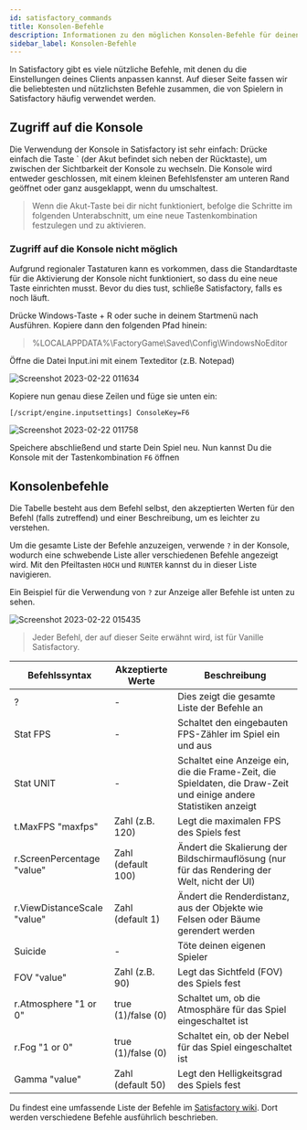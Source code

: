 ```yaml
---
id: satisfactory_commands
title: Konsolen-Befehle
description: Informationen zu den möglichen Konsolen-Befehle für deinen Satisfactory Server von ZAP-Hosting - ZAP-Hosting.com Dokumentationen
sidebar_label: Konsolen-Befehle
---
```


In Satisfactory gibt es viele nützliche Befehle, mit denen du die Einstellungen deines Clients anpassen kannst. Auf dieser Seite fassen wir die beliebtesten und nützlichsten Befehle zusammen, die von Spielern in Satisfactory häufig verwendet werden.

## Zugriff auf die Konsole
Die Verwendung der Konsole in Satisfactory ist sehr einfach: Drücke einfach die Taste ` (der Akut befindet sich neben der Rücktaste), um zwischen der Sichtbarkeit der Konsole zu wechseln. Die Konsole wird entweder geschlossen, mit einem kleinen Befehlsfenster am unteren Rand geöffnet oder ganz ausgeklappt, wenn du umschaltest.

> Wenn die Akut-Taste bei dir nicht funktioniert, befolge die Schritte im folgenden Unterabschnitt, um eine neue Tastenkombination festzulegen und zu aktivieren.

### Zugriff auf die Konsole nicht möglich
Aufgrund regionaler Tastaturen kann es vorkommen, dass die Standardtaste für die Aktivierung der Konsole nicht funktioniert, so dass du eine neue Taste einrichten musst. Bevor du dies tust, schließe Satisfactory, falls es noch läuft.

Drücke Windows-Taste + R oder suche in deinem Startmenü nach Ausführen. Kopiere dann den folgenden Pfad hinein:

> %LOCALAPPDATA%\FactoryGame\Saved\Config\WindowsNoEditor

Öffne die Datei Input.ini mit einem Texteditor (z.B. Notepad)

![Screenshot 2023-02-22 011634](https://user-images.githubusercontent.com/42719082/220495653-6109d259-e31a-429f-aeda-b6c2ca2f495b.png)

Kopiere nun genau diese Zeilen und füge sie unten ein:

`[/script/engine.inputsettings] ConsoleKey=F6`

![Screenshot 2023-02-22 011758](https://user-images.githubusercontent.com/42719082/220495816-401b59b6-7c1b-434a-a878-bc5988f44519.png)

Speichere abschließend und starte Dein Spiel neu. Nun kannst Du die Konsole mit der Tastenkombination `F6` öffnen

## Konsolenbefehle

Die Tabelle besteht aus dem Befehl selbst, den akzeptierten Werten für den Befehl (falls zutreffend) und einer Beschreibung, um es leichter zu verstehen.

Um die gesamte Liste der Befehle anzuzeigen, verwende `?` in der Konsole, wodurch eine schwebende Liste aller verschiedenen Befehle angezeigt wird. Mit den Pfeiltasten `HOCH` und `RUNTER` kannst du in dieser Liste navigieren.

Ein Beispiel für die Verwendung von `?` zur Anzeige aller Befehle ist unten zu sehen.

![Screenshot 2023-02-22 015435](https://user-images.githubusercontent.com/42719082/220500871-e1ea0303-718d-4552-9173-3ea2f66669f2.png)

> Jeder Befehl, der auf dieser Seite erwähnt wird, ist für Vanille Satisfactory.

| Befehlssyntax                   | Akzeptierte Werte | Beschreibung | 
| ----------------------- | ---------- | --------- | 
| ?      | -          | Dies zeigt die gesamte Liste der Befehle an         | 
| Stat FPS      | -          | Schaltet den eingebauten FPS-Zähler im Spiel ein und aus         | 
| Stat UNIT      | -          | Schaltet eine Anzeige ein, die die Frame-Zeit, die Spieldaten, die Draw-Zeit und einige andere Statistiken anzeigt         | 
| t.MaxFPS "maxfps"      | Zahl (z.B. 120)          | Legt die maximalen FPS des Spiels fest         | 
| r.ScreenPercentage "value"      | Zahl (default 100)          | Ändert die Skalierung der Bildschirmauflösung (nur für das Rendering der Welt, nicht der UI)         | 
| r.ViewDistanceScale "value"      | Zahl (default 1)          | Ändert die Renderdistanz, aus der Objekte wie Felsen oder Bäume gerendert werden         | 
| Suicide      | -          | Töte deinen eigenen Spieler          | 
| FOV "value"      | Zahl (z.B. 90)          | Legt das Sichtfeld (FOV) des Spiels fest         | 
| r.Atmosphere "1 or 0"      | true (1)/false (0)          | Schaltet um, ob die Atmosphäre für das Spiel eingeschaltet ist        | 
| r.Fog "1 or 0"      | true (1)/false (0)          | Schaltet ein, ob der Nebel für das Spiel eingeschaltet ist         | 
| Gamma "value"      | Zahl (default 50)          | Legt den Helligkeitsgrad des Spiels fest          | 

Du findest eine umfassende Liste der Befehle im [Satisfactory wiki](https://satisfactory.fandom.com/wiki/Console). Dort werden verschiedene Befehle ausführlich beschrieben.
